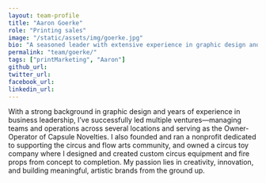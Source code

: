 ```yaml
---
layout: team-profile
title: "Aaron Goerke"
role: "Printing sales"
image: "/static/assets/img/goerke.jpg"
bio: "A seasoned leader with extensive experience in graphic design and business operations."
permalink: "team/goerke/"
tags: ["printMarketing", "Aaron"]
github_url: 
twitter_url: 
facebook_url:
linkedin_url:  
---
```


With a strong background in graphic design and years of experience in business leadership, I’ve successfully led multiple ventures—managing teams and operations across several locations and serving as the Owner-Operator of Capsule Novelties. I also founded and ran a nonprofit dedicated to supporting the circus and flow arts community, and owned a circus toy company where I designed and created custom circus equipment and fire props from concept to completion. My passion lies in creativity, innovation, and building meaningful, artistic brands from the ground up.

